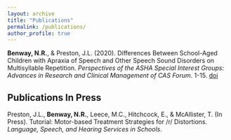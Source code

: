 ```yaml
---
layout: archive
title: "Publications"
permalink: /publications/
author_profile: true
---
```


**Benway, N.R.**, & Preston, J.L. (2020). Differences Between School-Aged Children with Apraxia of Speech and Other Speech Sound Disorders on Multisyllable Repetition. _Perspectives of the ASHA Special Interest Groups: Advances in Research and Clinical Management of CAS Forum_. 1-15. [doi](https://doi.org/10.1044/2020_PERSP-19-00086)

## Publications In Press

Preston, J.L., **Benway, N.R.**, Leece, M.C., Hitchcock, E., & McAllister, T. (In Press). Tutorial: Motor-based Treatment Strategies for /r/ Distortions. _Language, Speech, and Hearing Services in Schools_.  
